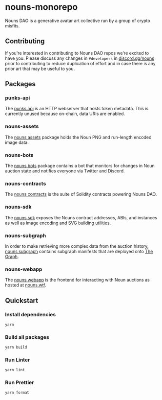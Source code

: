 # nouns-monorepo

Nouns DAO is a generative avatar art collective run by a group of crypto misfits.

## Contributing

If you're interested in contributing to Nouns DAO repos we're excited to have you. Please discuss any changes in `#developers` in [discord.gg/nouns](https://discord.gg/nouns) prior to contributing to reduce duplication of effort and in case there is any prior art that may be useful to you.

## Packages

### punks-api

The [punks api](packages/punks-api) is an HTTP webserver that hosts token metadata. This is currently unused because on-chain, data URIs are enabled.

### nouns-assets

The [nouns assets](packages/nouns-assets) package holds the Noun PNG and run-length encoded image data.

### nouns-bots

The [nouns bots](packages/nouns-bots) package contains a bot that monitors for changes in Noun auction state and notifies everyone via Twitter and Discord.

### nouns-contracts

The [nouns contracts](packages/nouns-contracts) is the suite of Solidity contracts powering Nouns DAO.

### nouns-sdk

The [nouns sdk](packages/nouns-sdk) exposes the Nouns contract addresses, ABIs, and instances as well as image encoding and SVG building utilities.

### nouns-subgraph

In order to make retrieving more complex data from the auction history, [nouns subgraph](packages/nouns-subgraph) contains subgraph manifests that are deployed onto [The Graph](https://thegraph.com).

### nouns-webapp

The [nouns webapp](packages/nouns-webapp) is the frontend for interacting with Noun auctions as hosted at [nouns.wtf](https://nouns.wtf).

## Quickstart

### Install dependencies

```sh
yarn
```

### Build all packages

```sh
yarn build
```

### Run Linter

```sh
yarn lint
```

### Run Prettier

```sh
yarn format
```
